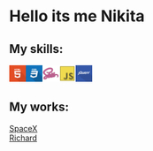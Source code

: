 # Hello its me Nikita

## My skills:

<img align="left" src="img/html-icon.svg" width="30" title="hover text" alt="html"/>
<img align="left"src="img/css-icon.svg" width="30" title="hover text" alt="css" />
<img align="left" src="img/sass-icon.svg" width="30" title="hover text" alt="sass" />
<img align="left" src="img/js-icon.svg" width="30" title="hover text" alt="js" />
<img align="left" src="img/jquery-icon.svg" width="30" title="hover text" alt="jquery" />

<br />
<br />

## My works:

[SpaceX](https://talashov.github.io/spacex/) <br />
[Richard](https://talashov.github.io/richard/) <br />
